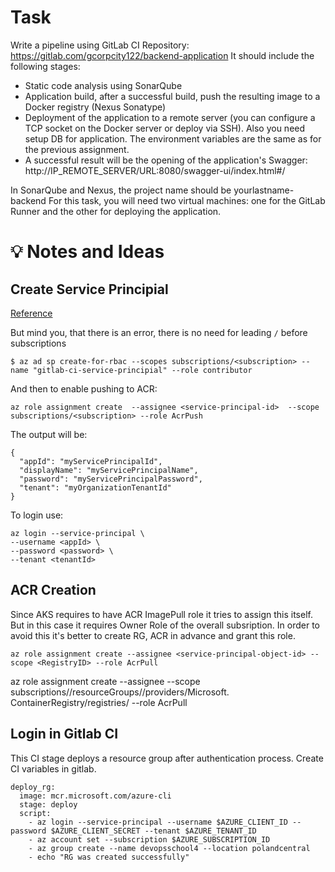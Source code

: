 # Task

Write a pipeline using GitLab CI
Repository: https://gitlab.com/gcorpcity122/backend-application
It should include the following stages:
- Static code analysis using SonarQube
- Application build, after a successful build, push the resulting image to a Docker registry (Nexus Sonatype)
- Deployment of the application to a remote server (you can configure a TCP socket on the Docker server or deploy via SSH).
Also you need setup DB for application. The environment variables are the same as for the previous assignment.
- A successful result will be the opening of the application's Swagger: http://IP_REMOTE_SERVER/URL:8080/swagger-ui/index.html#/

In SonarQube and Nexus, the project name should be yourlastname-backend
For this task, you will need two virtual machines: one for the GitLab Runner and the other for deploying the application.

# 💡 Notes and Ideas

## Create Service Principial

[Reference](https://learn.microsoft.com/en-us/cli/azure/azure-cli-sp-tutorial-1?tabs=bash)

But mind you, that there is an error, there is no need for leading `/` before subscriptions

`$ az ad sp create-for-rbac --scopes subscriptions/<subscription> --name "gitlab-ci-service-principial" --role contributor`

And then to enable pushing to ACR:

`az role assignment create 
--assignee <service-principal-id> 
--scope subscriptions/<subscription> --role AcrPush`

The output will be:

```
{
  "appId": "myServicePrincipalId",
  "displayName": "myServicePrincipalName",
  "password": "myServicePrincipalPassword",
  "tenant": "myOrganizationTenantId"
}
```

To login use:

```
az login --service-principal \
--username <appId> \
--password <password> \
--tenant <tenantId>
```

## ACR Creation
Since AKS requires to have ACR ImagePull role it tries to assign this itself. But in this case it requires Owner 
Role of the overall subsription. In order to avoid this it's better to create RG, ACR in advance and grant this role.

`az role assignment create --assignee <service-principal-object-id> --scope <RegistryID> --role AcrPull`

az role assignment create --assignee <SP-ID> --scope 
    subscriptions/<SUBSCRIPTION-ID>/resourceGroups/<RESOURCE-GROUP>/providers/Microsoft.
ContainerRegistry/registries/<ACR-NAME> --role AcrPull

## Login in Gitlab CI

This CI stage deploys a resource group after authentication process. Create CI variables in gitlab.

```
deploy_rg:
  image: mcr.microsoft.com/azure-cli
  stage: deploy
  script:
    - az login --service-principal --username $AZURE_CLIENT_ID --password $AZURE_CLIENT_SECRET --tenant $AZURE_TENANT_ID
    - az account set --subscription $AZURE_SUBSCRIPTION_ID
    - az group create --name devopsschool4 --location polandcentral
    - echo "RG was created successfully"
```


